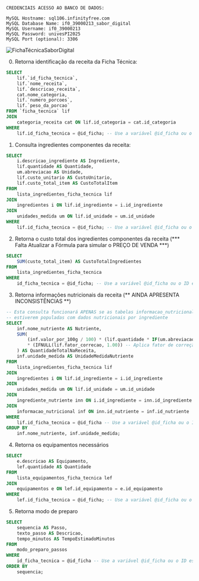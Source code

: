 ```
CREDENCIAIS ACESSO AO BANCO DE DADOS:

MySQL Hostname: sql106.infinityfree.com
MySQL Database Name: if0_39000213_sabor_digital
MySQL Username: if0_39000213
MySQL Password: univesPI2025
MySQL Port (optional): 3306
```

![FichaTécnicaSaborDigital](https://github.com/user-attachments/assets/e3e956e6-5fb7-4640-84dc-45f3076ef876)

0) Retorna identificação da receita da Ficha Técnica:
```sql
SELECT 
	lif.`id_ficha_tecnica`,
    lif.`nome_receita`,
    lif.`descricao_receita`,
    cat.nome_categoria, 
    lif.`numero_porcoes`,
    lif.`peso_da_porcao`
FROM `ficha_tecnica` lif
JOIN
    categoria_receita cat ON lif.id_categoria = cat.id_categoria
WHERE
    lif.id_ficha_tecnica = @id_ficha; -- Use a variável @id_ficha ou o ID específico da ficha
```

1) Consulta ingredientes componentes da receita:

```sql
SELECT
    i.descricao_ingrediente AS Ingrediente,
    lif.quantidade AS Quantidade,
    um.abreviacao AS Unidade,
    lif.custo_unitario AS CustoUnitario,
    lif.custo_total_item AS CustoTotalItem
FROM
    lista_ingredientes_ficha_tecnica lif
JOIN
    ingredientes i ON lif.id_ingrediente = i.id_ingrediente
JOIN
    unidades_medida um ON lif.id_unidade = um.id_unidade
WHERE
    lif.id_ficha_tecnica = @id_ficha; -- Use a variável @id_ficha ou o ID específico da ficha
```


2) Retorna o custo total dos ingredientes componentes da receita (*** Falta Atualizar a Fórmula para simular o PREÇO DE VENDA ***)

```sql
SELECT
    SUM(custo_total_item) AS CustoTotalIngredientes
FROM
    lista_ingredientes_ficha_tecnica
WHERE
    id_ficha_tecnica = @id_ficha; -- Use a variável @id_ficha ou o ID específico da ficha
```


3) Retorna informações nutricionais da receita (** AINDA APRESENTA INCONSISTÊNCIAS **)

```sql
-- Esta consulta funcionará APENAS se as tabelas informacao_nutricional e ingrediente_nutriente
-- estiverem populadas com dados nutricionais por ingrediente
SELECT
    inf.nome_nutriente AS Nutriente,
    SUM(
        (inf.valor_por_100g / 100) * (lif.quantidade * IF(um.abreviacao = 'kg', 1000, IF(um.abreviacao = 'g', 1, IF(um.abreviacao = 'ml', 1, 0)))) -- Converte a quantidade do ingrediente para gramas para o cálculo
        * (IFNULL(lif.fator_correcao, 1.00)) -- Aplica fator de correção se existir
    ) AS QuantidadeTotalNaReceita,
    inf.unidade_medida AS UnidadeMedidaNutriente
FROM
    lista_ingredientes_ficha_tecnica lif
JOIN
    ingredientes i ON lif.id_ingrediente = i.id_ingrediente
JOIN
    unidades_medida um ON lif.id_unidade = um.id_unidade
JOIN
    ingrediente_nutriente inn ON i.id_ingrediente = inn.id_ingrediente
JOIN
    informacao_nutricional inf ON inn.id_nutriente = inf.id_nutriente
WHERE
    lif.id_ficha_tecnica = @id_ficha -- Use a variável @id_ficha ou o ID específico da ficha
GROUP BY
    inf.nome_nutriente, inf.unidade_medida;
```


4) Retorna os equipamentos necessários
```sql
SELECT
    e.descricao AS Equipamento,
    lef.quantidade AS Quantidade
FROM
    lista_equipamentos_ficha_tecnica lef
JOIN
    equipamentos e ON lef.id_equipamento = e.id_equipamento
WHERE
    lef.id_ficha_tecnica = @id_ficha; -- Use a variável @id_ficha ou o ID específico da ficha
```

5) Retorna modo de preparo

```sql
SELECT
    sequencia AS Passo,
    texto_passo AS Descricao,
    tempo_minutos AS TempoEstimadoMinutos
FROM
    modo_preparo_passos
WHERE
    id_ficha_tecnica = @id_ficha -- Use a variável @id_ficha ou o ID específico da ficha
ORDER BY
    sequencia;
```
